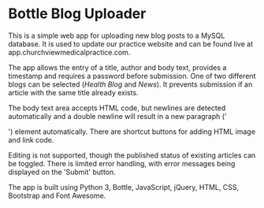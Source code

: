 # Bottle Blog Uploader

This is a simple web app for uploading new blog posts to a MySQL database.
It is used to update our practice website and can be found live at app.churchviewmedicalpractice.com.

The app allows the entry of a title, author and body text, provides a timestamp and requires a password before submission. One of two different blogs can be selected (*Health Blog* and *News*). It prevents submission if an article with the same title already exists.

The body text area accepts HTML code, but newlines are detected automatically and a double newline will result in a new paragraph ('<p>') element automatically. There are shortcut buttons for adding HTML image and link code.

Editing is not supported, though the published status of existing articles can be toggled. There is limited error handling, with error messages being displayed on the 'Submit' button. 

The app is built using Python 3, Bottle, JavaScript, jQuery, HTML, CSS, Bootstrap and Font Awesome.
